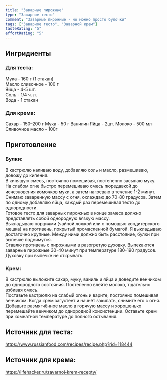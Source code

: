 ```yaml
---
title: "Заварные пирожные"
type: "Заварное тесто"
comment: "Заварные пирожные - но можно просто булочки"
tags: ["Заварное тесто", "Заварной крем"]
tasteRating: "5"
effortRating: "5"
---
```


## Ингридиенты

### Для теста:

Мука - 160 г (1 стакан)  
Масло сливочное - 100 г  
Яйца - 4-5 шт.  
Соль - 1/4 ч. л.  
Вода - 1 стакан

### Для крема:

Сахар - 150–200 г
Мука - 50 г
Ванилин
Яйца - 2шт.
Молоко - 500 мл
Сливочное масло - 100г

## Приготовление

### Булки:

В кастрюлю наливаю воду, добавляю соль и масло, размешиваю, довожу до кипения.  
В кипящую смесь, постоянно помешивая, постепенно засыпаю муку.  
На слабом огне быстро перемешиваю смесь пюредавкой до исчезновения комочков муки, а затем нагреваю в течение 1-2 минут.  
Снимаю заваренную массу с огня, охлаждаю до 70-80 градусов. Затем по одному добавляю яйца, каждый раз перемешивая тесто до однородности.  
Готовое тесто для заварных пирожных в конце замеса должно представлять собой однородную вязкую массу.  
Выкладываю порциями (чайной ложкой или с помощью кондитерского мешка) на противень, покрытый промасленной бумагой. Я выкладываю достаточно крупные. Между ними должно быть расстояние, булки при выпечке поднимутся.  
Ставлю противень с пирожными в разогретую духовку. Выпекаются заварные пирожные 30-40 минут при температуре 180-190 градусов. Духовку при выпечке не открывать.

### Крем:

В кастрюлю выложите сахар, муку, ваниль и яйца и доведите венчиком до однородного состояния. Постепенно влейте молоко, тщательно взбивая смесь.  
Поставьте кастрюлю на слабый огонь и варите, постоянно помешивая венчиком. Когда крем загустеет и начнёт закипать, снимите его с огня.  
Добавьте размягчённое масло в горячую массу и хорошенько перемешайте венчиком до однородной консистенции. Оставьте крем при комнатной температуре до полного остывания.

## Источник для теста: 
https://www.russianfood.com/recipes/recipe.php?rid=118444  
## Источник для крема: 
https://lifehacker.ru/zavarnoj-krem-recepty/
